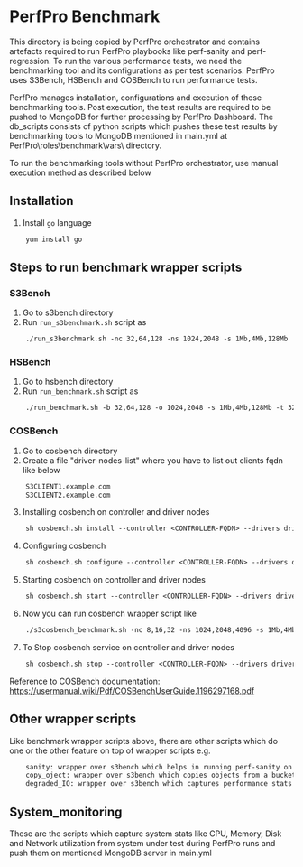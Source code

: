 # PerfPro Benchmark

This directory is being copied by PerfPro orchestrator and contains artefacts required to run PerfPro playbooks like perf-sanity and perf-regression. To run the various performance tests, we need the benchmarking tool and its configurations as per test scenarios. PerfPro uses S3Bench, HSBench and COSBench to run performance tests.

PerfPro manages installation, configurations and execution of these benchmarking tools. Post execution, the test results are required to be pushed to MongoDB for further processing by PerfPro Dashboard. The db_scripts consists of python scripts which pushes these test results by benchmarking tools to MongoDB mentioned in main.yml at PerfPro\\roles\\benchmark\\vars\\ directory.

To run the benchmarking tools without PerfPro orchestrator, use manual execution method as described below

## Installation

1.  Install `go` language

```txt
	yum install go
```

## Steps to run benchmark wrapper scripts

### S3Bench

1.  Go to s3bench directory
2.  Run `run_s3benchmark.sh` script as

```txt
	./run_s3benchmark.sh -nc 32,64,128 -ns 1024,2048 -s 1Mb,4Mb,128Mb
```

### HSBench

1.  Go to hsbench directory
2.  Run `run_benchmark.sh` script as

```txt
	./run_benchmark.sh -b 32,64,128 -o 1024,2048 -s 1Mb,4Mb,128Mb -t 32,64,128 -d 600
```

### COSBench

1.  Go to cosbench directory
2.  Create a file "driver-nodes-list" where you have to list out clients fqdn like below

```txt
	S3CLIENT1.example.com
	S3CLIENT2.example.com
```

3.  Installing cosbench on controller and driver nodes

```txt
	sh cosbench.sh install --controller <CONTROLLER-FQDN> --drivers driver-nodes-list
```

4.  Configuring cosbench

```txt
	sh cosbench.sh configure --controller <CONTROLLER-FQDN> --drivers driver-nodes-list
```

5.  Starting cosbench on controller and driver nodes

```txt
	sh cosbench.sh start --controller <CONTROLLER-FQDN> --drivers driver-nodes-list
```

6.  Now you can run cosbench wrapper script like

```txt
    ./s3cosbench_benchmark.sh -nc 8,16,32 -ns 1024,2048,4096 -s 1Mb,4Mb,16Mb -b 8,16,32 -w read -t 600
```

7.  To Stop cosbench service on controller and driver nodes

```txt
	sh cosbench.sh stop --controller <CONTROLLER-FQDN> --drivers driver-nodes-list
```

Reference to COSBench documentation:
<https://usermanual.wiki/Pdf/COSBenchUserGuide.1196297168.pdf>

## Other wrapper scripts

Like benchmark wrapper scripts above, there are other scripts which do one or the other feature on top of wrapper scripts
e.g.

```txt
	sanity: wrapper over s3bench which helps in running perf-sanity on mentioned s3_endpoint
	copy_oject: wrapper over s3bench which copies objects from a bucket to another
	degraded_IO: wrapper over s3bench which captures performance stats under degraded state of cluster serving s3_endpoint
```

## System_monitoring

These are the scripts which capture system stats like CPU, Memory, Disk and Network utilization from system under test during PerfPro runs and push them on mentioned MongoDB server in main.yml
